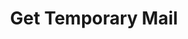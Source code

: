 ---
title: Get Temporary Mail
excerpt: >-
  Get info about not published item. For categories, which required temporary
  email, you will get temporary email in response.
api:
  file: market.json
  operationId: accountsPublishing.getInfoNotPublic
hidden: false
---